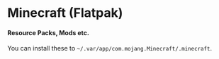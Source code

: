 # Minecraft (Flatpak)

#### Resource Packs, Mods etc.

You can install these to `~/.var/app/com.mojang.Minecraft/.minecraft`.
